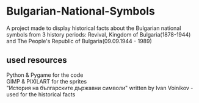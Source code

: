 # Bulgarian-National-Symbols
A project made to display historical facts about the Bulgarian national symbols from 3 history periods: Revival, Kingdom of Bulgaria(1878-1944) and The People's Republic of Bulgaria(09.09.1944 - 1989)

## used resources
Python & Pygame for the code<br>
GIMP & PIXILART for the sprites<br>
"История на българските държавни символи" written by Ivan Voinikov - used for the historical facts
